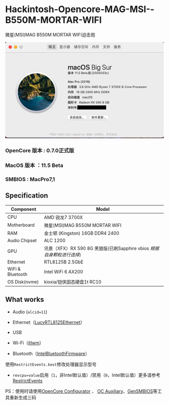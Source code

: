 #  Hackintosh-Opencore-MAG-MSI--B550M-MORTAR-WIFI

微星(MSI)MAG B550M MORTAR WIFI迫击炮

![MyOS](Pictures/myOS.png)

### OpenCore 版本 : 0.7.0正式版

### MacOS 版本 ：11.5 Beta

### SMBIOS : MacPro7,1

## Specification

| **Component**    | **Model**                                                    |
| ---------------- | ------------------------------------------------------------ |
| CPU              | AMD 锐龙7 3700X                                              |
| Motherboard      | 微星(MSI)MAG B550M MORTAR WIFI                               |
| RAM              | 金士顿 (Kingston) 16GB DDR4 2400                             |
| Audio Chipset    | ALC 1200                                                     |
| GPU              | 讯景（XFX）RX 590 8G 黑狼版(已刷Sapphire vbios *根据自身颗粒进行选择*) |
| Ethernet         | RTL8125B 2.5GbE                                              |
| WiFi & Bluetooth | Intel WiFi 6 AX200                                           |
| OS Disk(nvme)    | kioxia/铠侠固态硬盘1t RC10                                   |


## What works

- Audio (`alcid=11`)
- Ethernet（[LucyRTL8125Ethernet](https://github.com/Mieze/LucyRTL8125Ethernet)）

- USB
- Wi-Fi（[itlwm](https://github.com/OpenIntelWireless/itlwm)）
- Bluetooth（[IntelBluetoothFirmware](https://github.com/OpenIntelWireless/IntelBluetoothFirmware)）

使用`RestrictEvents.kext`修改处理器显示型号

-   `revcpu=value`启用（`1`，非Intel默认值）/禁用（`0`，Intel默认值）更多请参考[RestrictEvents](https://github.com/acidanthera/RestrictEvents)

    

PS：使用时请使用[OpenCore Configurator](https://mackie100projects.altervista.org/opencore-configurator/) 、 [OC Auxiliary](https://github.com/ic005k/QtOpenCoreConfig)、[GenSMBIOS](https://github.com/corpnewt/GenSMBIOS)等工具重新生成三码